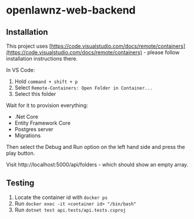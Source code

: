 # openlawnz-web-backend

## Installation

This project uses [https://code.visualstudio.com/docs/remote/containers](https://code.visualstudio.com/docs/remote/containers) - please follow installation instructions there.

In VS Code:

1. Hold `command + shift + p`
2. Select `Remote-Containers: Open Folder in Container...`
3. Select this folder

Wait for it to provision everything:

- .Net Core
- Entity Framework Core
- Postgres server
- Migrations

Then select the Debug and Run option on the left hand side and press the play button.

Visit http://localhost:5000/api/folders - which should show an empty array.

## Testing

1. Locate the container id with `docker ps`
2. Run `docker exec -it <container id> "/bin/bash"`
3. Run `dotnet test api.tests/api.tests.csproj`